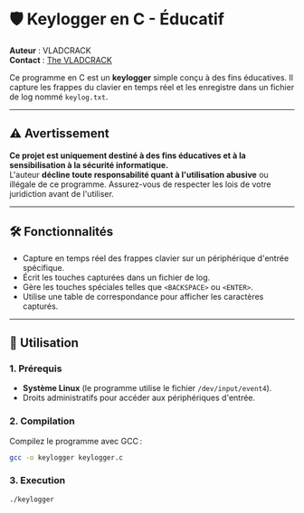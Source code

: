 # 🛡️ Keylogger en C - Éducatif

**Auteur** : VLADCRACK  
**Contact** : [The VLADCRACK](https://t.me/TheVLADCRACK_237)  

Ce programme en C est un **keylogger** simple conçu à des fins éducatives. Il capture les frappes du clavier en temps réel et les enregistre dans un fichier de log nommé `keylog.txt`.

---

## ⚠️ Avertissement
**Ce projet est uniquement destiné à des fins éducatives et à la sensibilisation à la sécurité informatique.**  
L'auteur **décline toute responsabilité quant à l'utilisation abusive** ou illégale de ce programme. Assurez-vous de respecter les lois de votre juridiction avant de l'utiliser.

---

## 🛠️ Fonctionnalités
- Capture en temps réel des frappes clavier sur un périphérique d'entrée spécifique.
- Écrit les touches capturées dans un fichier de log.
- Gère les touches spéciales telles que `<BACKSPACE>` ou `<ENTER>`.
- Utilise une table de correspondance pour afficher les caractères capturés.

---

## 🚀 Utilisation
### 1. Prérequis
- **Système Linux** (le programme utilise le fichier `/dev/input/event4`).
- Droits administratifs pour accéder aux périphériques d'entrée.

### 2. Compilation
Compilez le programme avec GCC :

```bash
gcc -o keylogger keylogger.c
```

### 3. Execution

```bash
./keylogger
```
